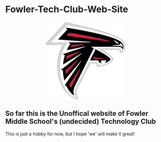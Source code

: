 # Fowler-Tech-Club-Web-Site
**<style> img.center{display: block;margin: 0 auto;} </style>**
**<img class="center" alt="Image of COOL Falcon" src="./imgs/falconico.jpg"></img>**
## So far this is the Unoffical website of Fowler Middle School's (undecided) Technology Club

This is just a hobby for now, but I hope 'we' will make it great!
